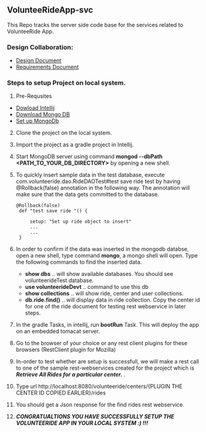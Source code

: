 ## VolunteeRideApp-svc
This Repo tracks the server side code base for the services related to VolunteeRide App.

### Design Collaboration:
* [Design Document](https://drive.google.com/folderview?id=0B_O4LeO9jYKLfm95MjlQeHpBbHZJVGFxM3ZyTEdyamZCMDk2aFplbE16S3IydzRyTm82cHc&usp=sharing)
* [Requirements Document](https://drive.google.com/drive/folders/0B_O4LeO9jYKLfm5VMzVjcTdkQXQyeDY4WjFyUHpKeHRCVi04Wk8wUVEtSG1IemEyTGIzUlk)

### Steps to setup Project on local system.
1. Pre-Requsites
  * [Dowload Intellij](https://www.jetbrains.com/idea/download/)
  * [Download Mongo DB](https://www.mongodb.org/downloads)
  * [Set up MongoDb](http://docs.mongodb.org/manual/installation/)
  
2. Clone the project on the local system. 
3. Import the project as a gradle project in Intellij.
3. Start MongoDB server using command **mongod --dbPath <PATH_TO_YOUR_DB_DIRECTORY>** by opening a new shell.
4. To quickly insert sample data in the test database, execute com.volunteeride.dao.RideDAOTest#test save ride test by having  
   @Rollback(false) annotation in the following way. The annotation will make sure that the data gets committed to the database.
   ```
   @Rollback(false)
    def "test save ride "() {

        setup: "Set up ride object to insert"
        ...
        ...
    }
    ```
5. In order to confirm if the data was inserted in the mongodb databse, open a new shell, type command **mongo**, a mongo shell    will open. Type the following commands to find the inserted data.
   * **show dbs** .. will show available databases. You should see volunteerideTest database.
   * **use volunteerideDevt** .. command to use this db
   * **show collections** .. will show ride, center and user collections.
   * **db.ride.find()** .. will display data in ride collection. Copy the center id for one of the ride document for testing 
     rest webservice in later steps.

6. In the gradle Tasks, in intellij, run **bootRun** Task. This will deploy the app on an embedded tomacat server.
7. Go to the browser of your choice or any rest client plugins for these browsers (RestClient plugin for Mozilla)
8. In-order to test whether are setup is successfull, we will make a rest call to one of the sample rest-webservices created for    the project which is ***Retrieve All Rides for a particular center.*** .
9. Type url http://localhost:8080/volunteeride/centers/{PLUGIN THE CENTER ID COPIED EARLIER}/rides
10. You should get a Json response for the find rides rest webservice.
11. ***CONGRATUALTIONS YOU HAVE SUCCESSFULLY SETUP THE VOLUNTEERIDE APP IN YOUR LOCAL SYSTEM :) !!!***
   
   
  
